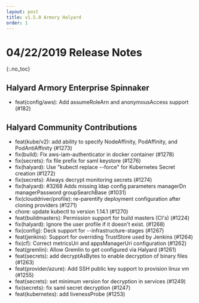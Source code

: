 ```yaml
---
layout: post
title: v1.5.0 Armory Halyard
order: 1
---
```


# 04/22/2019 Release Notes
{:.no_toc}


## Halyard Armory Enterprise Spinnaker
- feat(config/aws): Add assumeRoleArn and anonymousAccess support (#182)

##  Halyard Community Contributions
- feat(kube/v2): add ability to specify NodeAffinity, PodAffinity, and PodAntiAffinity (#1273)
- fix(build): Fix aws-iam-authenticator in docker container (#1278)
- fix(secrets): fix file prefix for saml keystore (#1276)
- fix(halyard): Use "kubectl replace --force" for Kubernetes Secret creation (#1272)
- fix(secrets): Always decrypt monitoring secrets (#1274)
- fix(halyard): #3268 Adds missing ldap config parameters managerDn managerPassword groupSearchBase (#1031)
- fix(clouddriver/profile): re-parentify deployment configuration after cloning providers (#1271)
- chore: update kubectl to version 1.14.1 (#1270)
- feat(buildmasters): Permission support for build masters (CI's) (#1224)
- fix(halyard): Ignore the user profile if it doesn't exist. (#1268)
- fix(config): Deck support for --infrastructure-stages (#1267)
- feat(jenkins): Support for  overriding TrustStore used by Jenkins (#1264)
- fix(cf): Correct metricsUri and appsManagerUri configuration (#1262)
- feat(gremlin): Allow Gremlin to get configured via Halyard (#1261)
- feat(secrets): add decryptAsBytes to enable decryption of binary files (#1263)
- feat(provider/azure): Add SSH public key support to provision linux vm (#1255)
- feat(secrets): set minimum version for decryption in services (#1249)
- fix(secrets): fix saml secret decryption (#1247)
- feat(kubernetes): add livenessProbe (#1253)
